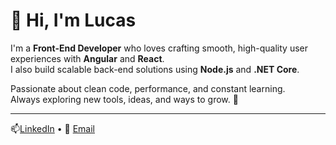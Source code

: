 # 👋 Hi, I'm Lucas

I'm a **Front-End Developer** who loves crafting smooth, high-quality user experiences with **Angular** and **React**.  
I also build scalable back-end solutions using **Node.js** and **.NET Core**.  

Passionate about clean code, performance, and constant learning.  
Always exploring new tools, ideas, and ways to grow. 🚀  

---

📫<a href="https://www.linkedin.com/in/lucas-silva-porto-826240209/" target="_blank">LinkedIn</a> • 📩 <a href="mailto:lucassporto.contato@gmail.com" target="_blank">Email</a>
